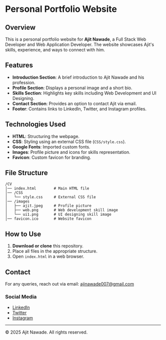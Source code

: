 # Personal Portfolio Website

## Overview
This is a personal portfolio website for **Ajit Nawade**, a Full Stack Web Developer and Web Application Developer. The website showcases Ajit's skills, experience, and ways to connect with him.

## Features
- **Introduction Section**: A brief introduction to Ajit Nawade and his profession.
- **Profile Section**: Displays a personal image and a short bio.
- **Skills Section**: Highlights key skills including Web Development and UI Designing.
- **Contact Section**: Provides an option to contact Ajit via email.
- **Footer**: Contains links to LinkedIn, Twitter, and Instagram profiles.

## Technologies Used
- **HTML**: Structuring the webpage.
- **CSS**: Styling using an external CSS file (`CSS/style.css`).
- **Google Fonts**: Imported custom fonts.
- **Images**: Profile picture and icons for skills representation.
- **Favicon**: Custom favicon for branding.

## File Structure
```
/CV
│── index.html        # Main HTML file
│── /CSS
│   └── style.css     # External CSS file
│── /images
│   ├── ajit.jpeg     # Profile picture
│   ├── web.png       # Web development skill image
│   └── ui1.png       # UI designing skill image
│── favicon.ico       # Website favicon
```

## How to Use
1. **Download or clone** this repository.
2. Place all files in the appropriate structure.
3. Open `index.html` in a web browser.

## Contact
For any queries, reach out via email: [ajinawade007@gmail.com](mailto:ajinawade007@gmail.com)

### Social Media
- [LinkedIn](https://www.linkedin.com/in/ajit-nawade-298ab2193/)
- [Twitter](https://twitter.com/NawadeAjit)
- [Instagram](https://www.instagram.com/ajit_nawade_9028/)

---
© 2025 Ajit Nawade. All rights reserved.

